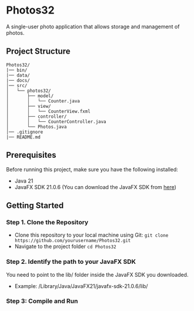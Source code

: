 # Photos32
A single-user photo application that allows storage and management of photos.

## Project Structure
```
Photos32/
|── bin/
|── data/
|── docs/
│── src/
│   └── photos32/
│       ├── model/
│       │   └── Counter.java
│       ├── view/
│       │   └── CounterView.fxml
│       ├── controller/
│       │   └── CounterController.java
│       └── Photos.java
│── .gitignore
|── README.md
```

## Prerequisites
Before running this project, make sure you have the following installed:
- Java 21
- JavaFX SDK 21.0.6 (You can download the JavaFX SDK from [here](https://gluonhq.com/products/javafx/))

## Getting Started

### Step 1. Clone the Repository
- Clone this repository to your local machine using Git:
``
git clone https://github.com/yourusername/Photos32.git
``
- Navigate to the project folder
``
cd Photos32
``

### Step 2. Identify the path to your JavaFX SDK

You need to point to the lib/ folder inside the JavaFX SDK you downloaded.
- Example: /Library/Java/JavaFX21/javafx-sdk-21.0.6/lib/



### Step 3: Compile and Run


